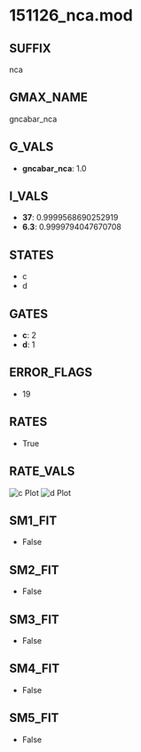 # 151126_nca.mod

## SUFFIX

nca

## GMAX_NAME

gncabar_nca

## G_VALS

- **gncabar_nca**: 1.0

## I_VALS

- **37**: 0.9999568690252919
- **6.3**: 0.9999794047670708

## STATES

- c
- d

## GATES

- **c**: 2
- **d**: 1

## ERROR_FLAGS

- 19

## RATES

- True

## RATE_VALS

![c Plot](/Users/pbozelos/Dropbox/icg-Chai-Panos/supermodels/output_markdown_files/Ca/151126_nca.mod/images/c.png)
![d Plot](/Users/pbozelos/Dropbox/icg-Chai-Panos/supermodels/output_markdown_files/Ca/151126_nca.mod/images/d.png)

## SM1_FIT

- False

## SM2_FIT

- False

## SM3_FIT

- False

## SM4_FIT

- False

## SM5_FIT

- False

